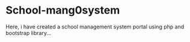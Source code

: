 # School-mang0system
Here, i have created  a school management system portal using php and bootstrap library... 
